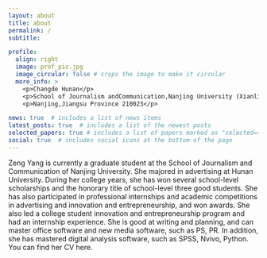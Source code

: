 ```yaml
---
layout: about
title: about
permalink: /
subtitle: 

profile:
  align: right
  image: prof_pic.jpg
  image_circular: false # crops the image to make it circular
  more_info: >
    <p>Changde Hunan</p>
    <p>School of Journalism andCommunication,Nanjing University (Xianlin Campus)163 Xianlin Street</p>
    <p>Nanjing,Jiangsu Province 210023</p>

news: true  # includes a list of news items
latest_posts: true  # includes a list of the newest posts
selected_papers: true # includes a list of papers marked as "selected={true}"
social: true  # includes social icons at the bottom of the page
---
```


Zeng Yang is currently a graduate student at the School of Journalism and Communication of Nanjing University. She majored in advertising at Hunan University. During her college years, she has won several school-level scholarships and the honorary title of school-level three good students. She has also participated in professional internships and academic competitions in advertising and innovation and entrepreneurship, and won awards. She also led a college student innovation and entrepreneurship program and had an internship experience. She is good at writing and planning, and can master office software and new media software, such as PS, PR. In addition, she has mastered digital analysis software, such as SPSS, Nvivo, Python.
You can find her CV here.
